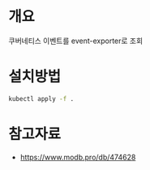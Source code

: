 # 개요
쿠버네티스 이벤트를 event-exporter로 조회

# 설치방법
```sh
kubectl apply -f .
```


# 참고자료
* https://www.modb.pro/db/474628